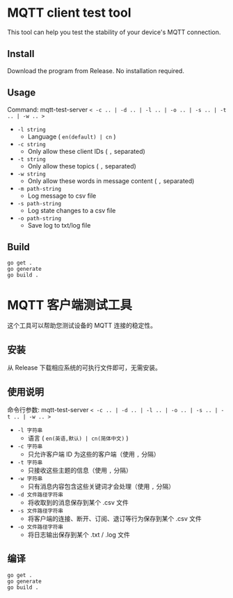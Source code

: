 # MQTT client test tool
This tool can help you test the stability of your device's MQTT connection.

## Install
Download the program from Release. No installation required.

## Usage

Command: mqtt-test-server `< -c .. | -d .. | -l .. | -o .. | -s .. | -t .. | -w .. >`

- `-l string`
  - Language ( `en(default) | cn` )
- `-c string`
  - Only allow these client IDs ( `,` separated)
- `-t string`
  - Only allow these topics ( `,` separated)
- `-w string`
  - Only allow these words in message content ( `,` separated)
- `-m path-string`
  - Log message to csv file
- `-s path-string`
  - Log state changes to a csv file
- `-o path-string`
  - Save log to txt/log file

## Build

```
go get .
go generate
go build .
```

# MQTT 客户端测试工具
这个工具可以帮助您测试设备的 MQTT 连接的稳定性。

## 安装
从 Release 下载相应系统的可执行文件即可，无需安装。

## 使用说明

命令行参数: mqtt-test-server `< -c .. | -d .. | -l .. | -o .. | -s .. | -t .. | -w .. >`

- `-l 字符串`
  - 语言 ( `en(英语,默认) | cn(简体中文)` )
- `-c 字符串`
  - 只允许客户端 ID 为这些的客户端（使用 `,` 分隔）
- `-t 字符串`
  - 只接收这些主题的信息（使用 `,` 分隔）
- `-w 字符串`
  - 只有消息内容包含这些关键词才会处理（使用 `,` 分隔）
- `-d 文件路径字符串`
  - 将收取到的消息保存到某个 .csv 文件
- `-s 文件路径字符串`
  - 将客户端的连接、断开、订阅、退订等行为保存到某个 .csv 文件
- `-o 文件路径字符串`
  - 将日志输出保存到某个 .txt / .log 文件

## 编译

```
go get .
go generate
go build .
```
